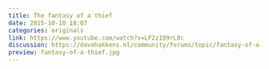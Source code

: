 ```yaml
---
title: The fantasy of a thief
date: 2015-10-10 18:07
categories: originals
link: https://www.youtube.com/watch?v=LF2zI09rL8c
discussion: https://davehakkens.nl/community/forums/topic/fantasy-of-a-thief/
preview: fantasy-of-a-thief.jpg
---
```

